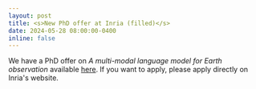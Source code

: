 ```yaml
---
layout: post
title: <s>New PhD offer at Inria (filled)</s>
date: 2024-05-28 08:00:00-0400
inline: false
---
```


We have a PhD offer on *A multi-modal language model for Earth observation* available <a href="https://recrutement.inria.fr/public/classic/en/offres/2024-07756">here</a>. If you want to apply, please apply directly on Inria's website.